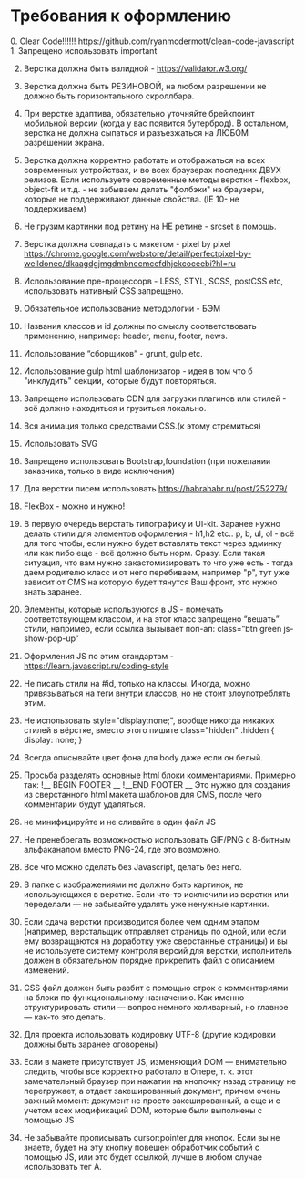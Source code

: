 <h1>Требования к оформлению</h1>
0. Clear Code!!!!!! https://github.com/ryanmcdermott/clean-code-javascript 
1. Запрещено использовать important

2. Верстка должна быть валидной - https://validator.w3.org/

3. Верстка должна быть РЕЗИНОВОЙ, на любом разрешении не должно быть горизонтального скроллбара.

4. При верстке адаптива, обязательно уточняйте брейкпоинт мобильной версии (когда у вас появится бутерброд). В остальном, верстка не должна сыпаться и разъезжаться на ЛЮБОМ разрешении экрана.

5. Верстка должна корректно работать и отображаться на всех современных устройствах, и во всех браузерах последних ДВУХ релизов. Если используете современные методы верстки - flexbox, object-fit и т.д. - не забываем делать "фолбэки" на браузеры, которые не поддерживают данные свойства. (IE 10- не поддерживаем)

6. Не грузим картинки под ретину на НЕ ретине - srcset в помощь.

7. Верстка должна совпадать с макетом - pixel by pixel https://chrome.google.com/webstore/detail/perfectpixel-by-welldonec/dkaagdgjmgdmbnecmcefdhjekcoceebi?hl=ru

8. Использование пре-процессорв - LESS, STYL, SCSS, postCSS etc, использовать нативный CSS запрещено.

9. Обязательное использование методологии - БЭМ

10. Названия классов и id должны по смыслу соответствовать применению, например: header, menu, footer, news.

11. Использование “сборщиков” - grunt, gulp etc.

12. Использование gulp html шаблонизатор - идея в том что б "инклудить" секции, которые будут повторяться.

13. Запрещено использовать CDN для загрузки плагинов или стилей - всё должно находиться и грузиться локально.

14. Вся анимация только средствами CSS.(к этому стремиться)

15. Использовать SVG

16. Запрещено использовать Bootstrap,foundation (при пожелании заказчика, только в виде исключения)

17. Для верстки писем использовать https://habrahabr.ru/post/252279/

18. FlexBox - можно и нужно!

19. В первую очередь верстать типографику и UI-kit. Заранее нужно делать стили для элементов оформления - h1,h2 etc.. p, b, ul, ol - всё для того чтобы, если нужно будет вставлять текст через админку или как либо еще - всё должно быть норм. Сразу. Если такая ситуация, что вам нужно закастомизировать то что уже есть - тогда даем родителю класс и от него перебиваем, например "p", тут уже зависит от CMS на которую будет тянутся Ваш фронт, это нужно знать заранее.

20. Элементы, которые используются в JS - помечать соответствующем классом, и на этот класс запрещено “вешать” стили, например, если ссылка вызывает поп-ап: class=”btn green js-show-pop-up”

21. Оформления JS по этим стандартам - https://learn.javascript.ru/coding-style

22. Не писать стили на #id, только на классы. Иногда, можно привязываться на теги внутри классов, но не стоит злоупотреблять этим.

23. Не использовать style="display:none;", вообще никогда никаких стилей в вёрстке, вместо этого пишите class="hidden" .hidden { display: none; }

24. Всегда описывайте цвет фона для body даже если он белый.

25. Просьба разделять основные html блоки комментариями. Примерно так:
            !__ BEGIN FOOTER __
            !__END FOOTER __ 
Это нужно для создания из сверстанного html макета шаблонов для CMS, после чего комментарии будут удаляться.

26. не минифицируйте и не сливайте в один файл JS

27. Не пренебрегать возможностью использовать GIF/PNG с 8-битным альфаканалом вместо PNG-24, где это возможно.

28. Все что можно сделать без Javascript, делать без него.

29. В папке с изображениями не должно быть картинок, не использующихся в верстке. Если что-то исключили из верстки или переделали — не забывайте удалять уже ненужные картинки.

30. Если сдача верстки производится более чем одним этапом (например, верстальщик отправляет страницы по одной, или если ему возвращаются на доработку уже сверстанные страницы) и вы не используете систему контроля версий для верстки, исполнитель должен в обязательном порядке прикрепить файл с описанием изменений.

31. CSS файл должен быть разбит с помощью строк с комментариями на блоки по функциональному назначению. Как именно структурировать стили — вопрос немного холиварный, но главное — как-то это делать.

32. Для проекта использовать кодировку UTF-8 (другие кодировки должны быть заранее оговорены)

33. Если в макете присутствует JS, изменяющий DOM — внимательно следить, чтобы все корректно работало в Опере, т. к. этот замечательный браузер при нажатии на кнопочку назад страницу не перегружает, а отдает закешированный документ, причем очень важный момент: документ не просто закешированный, а еще и с учетом всех модификаций DOM, которые были выполнены с помощью JS

34. Не забывайте прописывать cursor:pointer для кнопок. Если вы не знаете, будет на эту кнопку повешен обработчик событий с помощью JS, или это будет ссылкой, лучше в любом случае использовать тег А.

